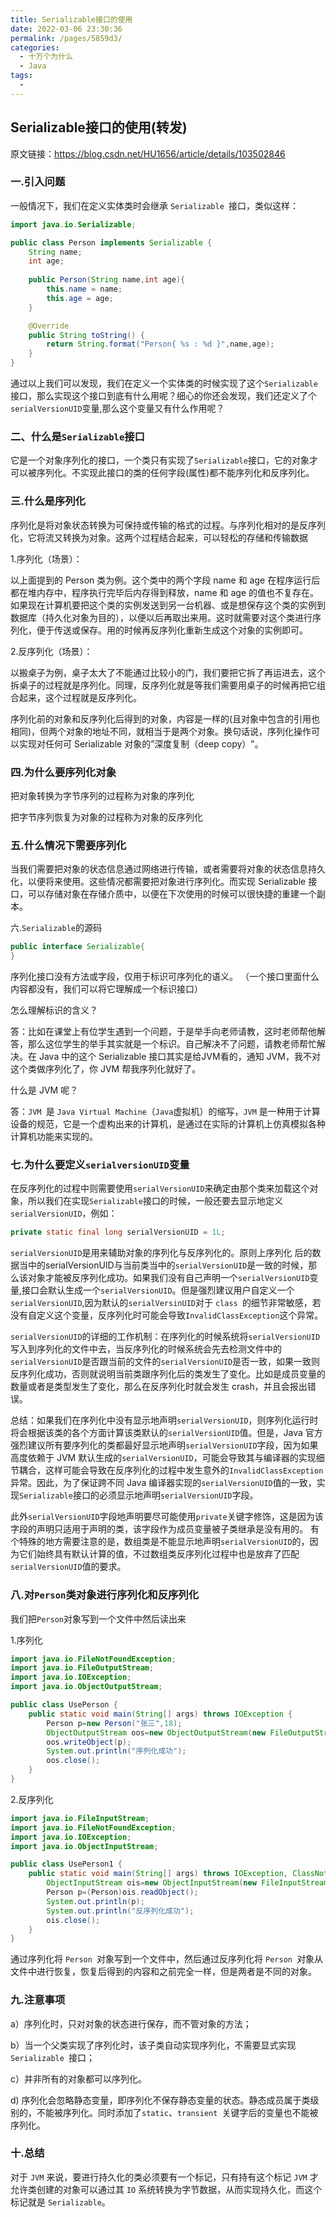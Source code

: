 ```yaml
---
title: Serializable接口的使用
date: 2022-03-06 23:30:36
permalink: /pages/5859d3/
categories:
  - 十万个为什么
  - Java
tags:
  - 
---
```


## Serializable接口的使用(转发)

原文链接：https://blog.csdn.net/HU1656/article/details/103502846

### 一.引入问题

一般情况下，我们在定义实体类时会继承 `Serializable `接口，类似这样：

```java
import java.io.Serializable;

public class Person implements Serializable {
    String name;
    int age;
    
    public Person(String name,int age){
        this.name = name;
        this.age = age;
    }

    @Override
    public String toString() {
        return String.format("Person{ %s : %d }",name,age);
    }
}
```

通过以上我们可以发现，我们在定义一个实体类的时候实现了这个`Serializable`接口，那么实现这个接口到底有什么用呢？细心的你还会发现，我们还定义了个`serialVersionUID`变量,那么这个变量又有什么作用呢？

### 二、什么是`Serializable`接口

它是一个对象序列化的接口，一个类只有实现了`Serializable`接口，它的对象才可以被序列化。不实现此接口的类的任何字段(属性)都不能序列化和反序列化。

### 三.什么是序列化

序列化是将对象状态转换为可保持或传输的格式的过程。与序列化相对的是反序列化，它将流又转换为对象。这两个过程结合起来，可以轻松的存储和传输数据

1.序列化（场景）：

以上面提到的 Person 类为例。这个类中的两个字段 name 和 age 在程序运行后都在堆内存中，程序执行完毕后内存得到释放，name 和 age 的值也不复存在。如果现在计算机要把这个类的实例发送到另一台机器、或是想保存这个类的实例到数据库（持久化对象为目的），以便以后再取出来用。这时就需要对这个类进行序列化，便于传送或保存。用的时候再反序列化重新生成这个对象的实例即可。

2.反序列化（场景）：

以搬桌子为例，桌子太大了不能通过比较小的门，我们要把它拆了再运进去，这个拆桌子的过程就是序列化。同理，反序列化就是等我们需要用桌子的时候再把它组合起来，这个过程就是反序列化。

序列化前的对象和反序列化后得到的对象，内容是一样的(且对象中包含的引用也相同)，但两个对象的地址不同，就相当于是两个对象。换句话说，序列化操作可以实现对任何可 Serializable 对象的”深度复制（deep copy）"。

### 四.为什么要序列化对象

把对象转换为字节序列的过程称为对象的序列化

把字节序列恢复为对象的过程称为对象的反序列化

### 五.什么情况下需要序列化

当我们需要把对象的状态信息通过网络进行传输，或者需要将对象的状态信息持久化，以便将来使用。这些情况都需要把对象进行序列化。而实现 Serializable 接口，可以存储对象在存储介质中，以便在下次使用的时候可以很快捷的重建一个副本。

六.`Serializable`的源码

```java
public interface Serializable{
}
```

序列化接口没有方法或字段，仅用于标识可序列化的语义。 （一个接口里面什么内容都没有，我们可以将它理解成一个标识接口）

怎么理解标识的含义？

答：比如在课堂上有位学生遇到一个问题，于是举手向老师请教，这时老师帮他解答，那么这位学生的举手其实就是一个标识。自己解决不了问题，请教老师帮忙解决。在 Java 中的这个 Serializable 接口其实是给JVM看的，通知 JVM，我不对这个类做序列化了，你 JVM 帮我序列化就好了。

什么是 JVM 呢？

答：`JVM `是 `Java Virtual Machine`（`Java`虚拟机）的缩写，`JVM` 是一种用于计算设备的规范，它是一个虚构出来的计算机，是通过在实际的计算机上仿真模拟各种计算机功能来实现的。

### 七.为什么要定义`serialversionUID`变量

在反序列化的过程中则需要使用`serialVersionUID`来确定由那个类来加载这个对象，所以我们在实现`Serializable`接口的时候，一般还要去显示地定义`serialVersionUID`，例如：

```java
private static final long serialVersionUID = 1L;
```

`serialVersionUID`是用来辅助对象的序列化与反序列化的。原则上序列化 后的数据当中的serialVersionUID与当前类当中的`serialVersionUID`是一致的时候，那么该对象才能被反序列化成功。如果我们没有自己声明一个`serialVersionUID`变量,接口会默认生成一个`serialVersionUID`。但是强烈建议用户自定义一个`serialVersionUID`,因为默认的`serialVersinUID`对于 `class `的细节非常敏感，若没有自定义这个变量，反序列化时可能会导致`InvalidClassException`这个异常。

`serialVersionUID`的详细的工作机制：在序列化的时候系统将`serialVersionUID`写入到序列化的文件中去，当反序列化的时候系统会先去检测文件中的`serialVersionUID`是否跟当前的文件的`serialVersionUID`是否一致，如果一致则反序列化成功，否则就说明当前类跟序列化后的类发生了变化。比如是成员变量的数量或者是类型发生了变化，那么在反序列化时就会发生 crash，并且会报出错误。

总结：如果我们在序列化中没有显示地声明`serialVersionUID`，则序列化运行时将会根据该类的各个方面计算该类默认的`serialVersionUID`值。但是，Java 官方强烈建议所有要序列化的类都最好显示地声明`serialVersionUID`字段，因为如果高度依赖于 JVM 默认生成的`serialVersionUID`，可能会导致其与编译器的实现细节耦合，这样可能会导致在反序列化的过程中发生意外的`InvalidClassException`异常。因此，为了保证跨不同 Java 编译器实现的`serialVersionUID`值的一致，实现`Serializable`接口的必须显示地声明`serialVersionUID`字段。

此外`serialVersionUID`字段地声明要尽可能使用`private`关键字修饰，这是因为该字段的声明只适用于声明的类，该字段作为成员变量被子类继承是没有用的。 有个特殊的地方需要注意的是，数组类是不能显示地声明`serialVersionUID`的，因为它们始终具有默认计算的值，不过数组类反序列化过程中也是放弃了匹配`serialVersionUID`值的要求。

### 八.对`Person`类对象进行序列化和反序列化

 我们把`Person`对象写到一个文件中然后读出来

1.序列化

```java
import java.io.FileNotFoundException;
import java.io.FileOutputStream;
import java.io.IOException;
import java.io.ObjectOutputStream;

public class UsePerson {
    public static void main(String[] args) throws IOException {
        Person p=new Person("张三",18);
        ObjectOutputStream oos=new ObjectOutputStream(new FileOutputStream("Person对象.obj"));
        oos.writeObject(p);
        System.out.println("序列化成功");
        oos.close();
    }
}
```


2.反序列化

```java
import java.io.FileInputStream;
import java.io.FileNotFoundException;
import java.io.IOException;
import java.io.ObjectInputStream;

public class UsePerson1 {
    public static void main(String[] args) throws IOException, ClassNotFoundException {
        ObjectInputStream ois=new ObjectInputStream(new FileInputStream("Person对象.obj"));
        Person p=(Person)ois.readObject();
        System.out.println(p);
        System.out.println("反序列化成功");
        ois.close();
    }
}
```


通过序列化将 `Person `对象写到一个文件中，然后通过反序列化将 `Person `对象从文件中进行恢复，恢复后得到的内容和之前完全一样，但是两者是不同的对象。

### 九.注意事项

a）序列化时，只对对象的状态进行保存，而不管对象的方法；

b）当一个父类实现了序列化时，该子类自动实现序列化，不需要显式实现 `Serializable `接口；

c）并非所有的对象都可以序列化。

d) 序列化会忽略静态变量，即序列化不保存静态变量的状态。静态成员属于类级别的，不能被序列化。同时添加了`static`、`transient `关键字后的变量也不能被序列化。

### 十.总结

对于 `JVM` 来说，要进行持久化的类必须要有一个标记，只有持有这个标记 `JVM` 才允许类创建的对象可以通过其 `IO` 系统转换为字节数据，从而实现持久化，而这个标记就是 `Serializable`。

